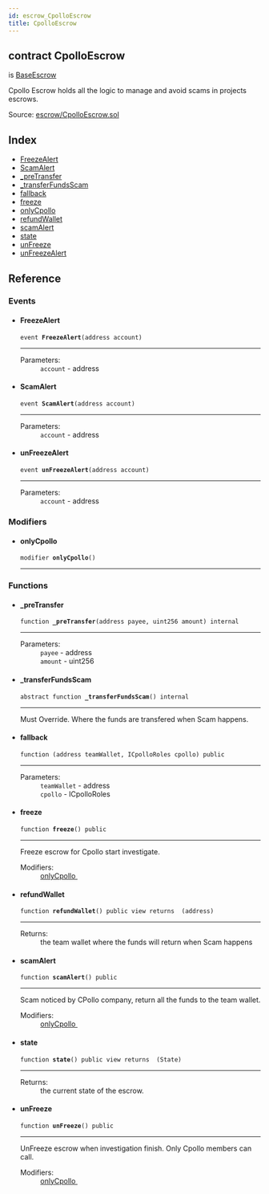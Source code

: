 ```yaml
---
id: escrow_CpolloEscrow
title: CpolloEscrow
---
```


<div class="contract-doc"><div class="contract"><h2 class="contract-header"><span class="contract-kind">contract</span> CpolloEscrow</h2><p class="base-contracts"><span>is</span> <a href="escrow_BaseEscrow.html">BaseEscrow</a></p><p class="description">Cpollo Escrow holds all the logic to manage and avoid scams in projects escrows.</p><div class="source">Source: <a href="https://github.com/Cpollo/Ethereum/blob/v0.0.1/contracts/escrow/CpolloEscrow.sol" target="_blank">escrow/CpolloEscrow.sol</a></div></div><div class="index"><h2>Index</h2><ul><li><a href="escrow_CpolloEscrow.html#FreezeAlert">FreezeAlert</a></li><li><a href="escrow_CpolloEscrow.html#ScamAlert">ScamAlert</a></li><li><a href="escrow_CpolloEscrow.html#_preTransfer">_preTransfer</a></li><li><a href="escrow_CpolloEscrow.html#_transferFundsScam">_transferFundsScam</a></li><li><a href="escrow_CpolloEscrow.html#">fallback</a></li><li><a href="escrow_CpolloEscrow.html#freeze">freeze</a></li><li><a href="escrow_CpolloEscrow.html#onlyCpollo">onlyCpollo</a></li><li><a href="escrow_CpolloEscrow.html#refundWallet">refundWallet</a></li><li><a href="escrow_CpolloEscrow.html#scamAlert">scamAlert</a></li><li><a href="escrow_CpolloEscrow.html#state">state</a></li><li><a href="escrow_CpolloEscrow.html#unFreeze">unFreeze</a></li><li><a href="escrow_CpolloEscrow.html#unFreezeAlert">unFreezeAlert</a></li></ul></div><div class="reference"><h2>Reference</h2><div class="events"><h3>Events</h3><ul><li><div class="item event"><span id="FreezeAlert" class="anchor-marker"></span><h4 class="name">FreezeAlert</h4><div class="body"><code class="signature">event <strong>FreezeAlert</strong><span>(address account) </span></code><hr/><dl><dt><span class="label-parameters">Parameters:</span></dt><dd><div><code>account</code> - address</div></dd></dl></div></div></li><li><div class="item event"><span id="ScamAlert" class="anchor-marker"></span><h4 class="name">ScamAlert</h4><div class="body"><code class="signature">event <strong>ScamAlert</strong><span>(address account) </span></code><hr/><dl><dt><span class="label-parameters">Parameters:</span></dt><dd><div><code>account</code> - address</div></dd></dl></div></div></li><li><div class="item event"><span id="unFreezeAlert" class="anchor-marker"></span><h4 class="name">unFreezeAlert</h4><div class="body"><code class="signature">event <strong>unFreezeAlert</strong><span>(address account) </span></code><hr/><dl><dt><span class="label-parameters">Parameters:</span></dt><dd><div><code>account</code> - address</div></dd></dl></div></div></li></ul></div><div class="modifiers"><h3>Modifiers</h3><ul><li><div class="item modifier"><span id="onlyCpollo" class="anchor-marker"></span><h4 class="name">onlyCpollo</h4><div class="body"><code class="signature">modifier <strong>onlyCpollo</strong><span>() </span></code><hr/></div></div></li></ul></div><div class="functions"><h3>Functions</h3><ul><li><div class="item function"><span id="_preTransfer" class="anchor-marker"></span><h4 class="name">_preTransfer</h4><div class="body"><code class="signature">function <strong>_preTransfer</strong><span>(address payee, uint256 amount) </span><span>internal </span></code><hr/><dl><dt><span class="label-parameters">Parameters:</span></dt><dd><div><code>payee</code> - address</div><div><code>amount</code> - uint256</div></dd></dl></div></div></li><li><div class="item function"><span id="_transferFundsScam" class="anchor-marker"></span><h4 class="name">_transferFundsScam</h4><div class="body"><code class="signature"><span>abstract </span>function <strong>_transferFundsScam</strong><span>() </span><span>internal </span></code><hr/><div class="description"><p>Must Override. Where the funds are transfered when Scam happens.</p></div></div></div></li><li><div class="item function"><span id="fallback" class="anchor-marker"></span><h4 class="name">fallback</h4><div class="body"><code class="signature">function <strong></strong><span>(address teamWallet, ICpolloRoles cpollo) </span><span>public </span></code><hr/><dl><dt><span class="label-parameters">Parameters:</span></dt><dd><div><code>teamWallet</code> - address</div><div><code>cpollo</code> - ICpolloRoles</div></dd></dl></div></div></li><li><div class="item function"><span id="freeze" class="anchor-marker"></span><h4 class="name">freeze</h4><div class="body"><code class="signature">function <strong>freeze</strong><span>() </span><span>public </span></code><hr/><div class="description"><p>Freeze escrow for Cpollo start investigate.</p></div><dl><dt><span class="label-modifiers">Modifiers:</span></dt><dd><a href="escrow_CpolloEscrow.html#onlyCpollo">onlyCpollo </a></dd></dl></div></div></li><li><div class="item function"><span id="refundWallet" class="anchor-marker"></span><h4 class="name">refundWallet</h4><div class="body"><code class="signature">function <strong>refundWallet</strong><span>() </span><span>public </span><span>view </span><span>returns  (address) </span></code><hr/><dl><dt><span class="label-return">Returns:</span></dt><dd>the team wallet where the funds will return when Scam happens</dd></dl></div></div></li><li><div class="item function"><span id="scamAlert" class="anchor-marker"></span><h4 class="name">scamAlert</h4><div class="body"><code class="signature">function <strong>scamAlert</strong><span>() </span><span>public </span></code><hr/><div class="description"><p>Scam noticed by CPollo company, return all the funds to the team wallet.</p></div><dl><dt><span class="label-modifiers">Modifiers:</span></dt><dd><a href="escrow_CpolloEscrow.html#onlyCpollo">onlyCpollo </a></dd></dl></div></div></li><li><div class="item function"><span id="state" class="anchor-marker"></span><h4 class="name">state</h4><div class="body"><code class="signature">function <strong>state</strong><span>() </span><span>public </span><span>view </span><span>returns  (State) </span></code><hr/><dl><dt><span class="label-return">Returns:</span></dt><dd>the current state of the escrow.</dd></dl></div></div></li><li><div class="item function"><span id="unFreeze" class="anchor-marker"></span><h4 class="name">unFreeze</h4><div class="body"><code class="signature">function <strong>unFreeze</strong><span>() </span><span>public </span></code><hr/><div class="description"><p>UnFreeze escrow when investigation finish. Only Cpollo members can call.</p></div><dl><dt><span class="label-modifiers">Modifiers:</span></dt><dd><a href="escrow_CpolloEscrow.html#onlyCpollo">onlyCpollo </a></dd></dl></div></div></li></ul></div></div></div>
